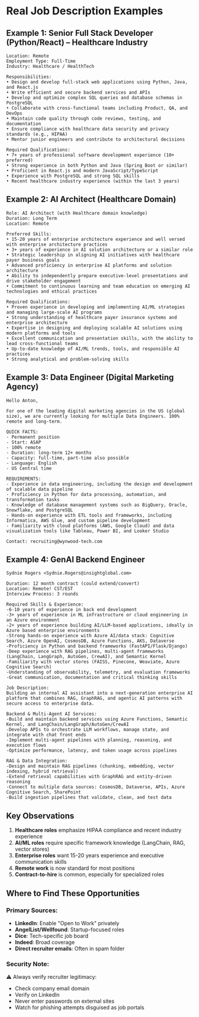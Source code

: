 # Real Job Description Examples

## Example 1: Senior Full Stack Developer (Python/React) – Healthcare Industry

```
Location: Remote
Employment Type: Full-Time
Industry: Healthcare / HealthTech

Responsibilities:
• Design and develop full-stack web applications using Python, Java, and React.js
• Write efficient and secure backend services and APIs
• Develop and optimize complex SQL queries and database schemas in PostgreSQL
• Collaborate with cross-functional teams including Product, QA, and DevOps
• Maintain code quality through code reviews, testing, and documentation
• Ensure compliance with healthcare data security and privacy standards (e.g., HIPAA)
• Mentor junior engineers and contribute to architectural decisions

Required Qualifications:
• 7+ years of professional software development experience (10+ preferred)
• Strong experience in both Python and Java (Spring Boot or similar)
• Proficient in React.js and modern JavaScript/TypeScript
• Experience with PostgreSQL and strong SQL skills
• Recent healthcare industry experience (within the last 3 years)
```

## Example 2: AI Architect (Healthcare Domain)

```
Role: AI Architect (with Healthcare domain knowledge)
Duration: Long Term
Location: Remote

Preferred Skills:
• 15-20 years of enterprise architecture experience and well versed with enterprise architecture practices
• 3+ years of experience in AI solution architecture or a similar role
• Strategic leadership in aligning AI initiatives with healthcare payer business goals
• Advanced proficiency in enterprise AI platforms and solution architecture
• Ability to independently prepare executive-level presentations and drive stakeholder engagement
• Commitment to continuous learning and team education on emerging AI technologies and ethical practices

Required Qualifications:
• Proven experience in developing and implementing AI/ML strategies and managing large-scale AI programs
• Strong understanding of healthcare payer insurance systems and enterprise architecture
• Expertise in designing and deploying scalable AI solutions using modern platforms and tools
• Excellent communication and presentation skills, with the ability to lead cross-functional teams
• Up-to-date knowledge of AI/ML trends, tools, and responsible AI practices
• Strong analytical and problem-solving skills
```

## Example 3: Data Engineer (Digital Marketing Agency)

```
Hello Anton,

For one of the leading digital marketing agencies in the US (global size), we are currently looking for multiple Data Engineers. 100% remote and long-term.

QUICK FACTS:
- Permanent position
- Start: ASAP
- 100% remote
- Duration: long-term 12+ months
- Capacity: full-time, part-time also possible
- Language: English
- US Central time

REQUIREMENTS:
- Experience in data engineering, including the design and development of scalable data pipeline
- Proficiency in Python for data processing, automation, and transformation tasks
- Knowledge of database management systems such as BigQuery, Oracle, Snowflake, and PostgreSQL
- Hands-on experience with ETL tools and frameworks, including Informatica, AWS Glue, and custom pipeline development
- Familiarity with cloud platforms (AWS, Google Cloud) and data visualization tools like Tableau, Power BI, and Looker Studio

Contact: recruiting@wynwood-tech.com
```

## Example 4: GenAI Backend Engineer

```
Sydnie Rogers <Sydnie.Rogers@insightglobal.com>

Duration: 12 month contract (could extend/convert)
Location: Remote! CST/EST
Interview Process: 3 rounds

Required Skills & Experience:
-6-10 years of experience in back end development
-3+ years of experience in ML infrastructure or cloud engineering in an Azure environment
-2+ years of experience building AI/LLM-based applications, ideally in Azure based enterprise environments
-Strong hands-on experience with Azure AI/data stack: Cognitive Search, Azure OpenAI, CosmosDB, Azure Functions, AKS, Dataverse
-Proficiency in Python and backend frameworks (FastAPI/Flask/Django)
-Deep experience with RAG pipelines, multi-agent frameworks (LangChain, LangGraph, AutoGen, CrewAI), and Semantic Kernel
-Familiarity with vector stores (FAISS, Pinecone, Weaviate, Azure Cognitive Search)
-Understanding of observability, telemetry, and evaluation frameworks
-Great communication, documentation and critical thinking skills

Job Description:
Building an internal AI assistant into a next-generation enterprise AI platform that combines RAG, GraphRAG, and agentic AI patterns with secure access to enterprise data.

Backend & Multi-Agent AI Services:
-Build and maintain backend services using Azure Functions, Semantic Kernel, and LangChain/LangGraph/AutoGen/CrewAI
-Develop APIs to orchestrate LLM workflows, manage state, and integrate with chat front ends
-Implement multi-agent pipelines with planning, reasoning, and execution flows
-Optimize performance, latency, and token usage across pipelines

RAG & Data Integration:
-Design and maintain RAG pipelines (chunking, embedding, vector indexing, hybrid retrieval)
-Extend retrieval capabilities with GraphRAG and entity-driven reasoning
-Connect to multiple data sources: CosmosDB, Dataverse, APIs, Azure Cognitive Search, SharePoint
-Build ingestion pipelines that validate, clean, and test data
```

## Key Observations

1. **Healthcare roles** emphasize HIPAA compliance and recent industry experience
2. **AI/ML roles** require specific framework knowledge (LangChain, RAG, vector stores)
3. **Enterprise roles** want 15-20 years experience and executive communication skills
4. **Remote work** is now standard for most positions
5. **Contract-to-hire** is common, especially for specialized roles

## Where to Find These Opportunities

### Primary Sources:
- **LinkedIn**: Enable "Open to Work" privately
- **AngelList/Wellfound**: Startup-focused roles
- **Dice**: Tech-specific job board
- **Indeed**: Broad coverage
- **Direct recruiter emails**: Often in spam folder

### Security Note:
⚠️ Always verify recruiter legitimacy:
- Check company email domain
- Verify on LinkedIn
- Never enter passwords on external sites
- Watch for phishing attempts disguised as job portals